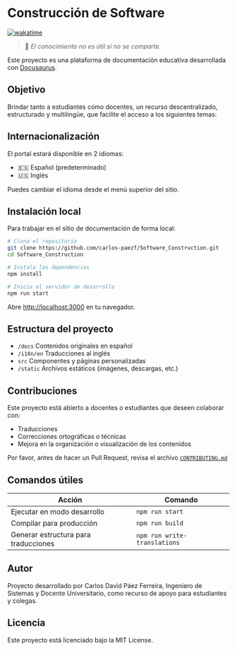 # Construcción de Software

[![wakatime](https://wakatime.com/badge/user/8ef73281-6d0a-4758-af11-fd880ca3009c/project/536829f5-61ef-43ed-8b16-078545acb1f1.svg?style=for-the-badge)](https://wakatime.com/badge/user/8ef73281-6d0a-4758-af11-fd880ca3009c/project/536829f5-61ef-43ed-8b16-078545acb1f1)

> 🌟 *El conocimiento no es útil si no se comparte.*

Este proyecto es una plataforma de documentación educativa desarrollada con [Docusaurus](https://docusaurus.io/).

## Objetivo

Brindar tanto a estudiantes cómo docentes, un recurso descentralizado, estructurado y multilingüe, que facilite el acceso a los siguientes temas:

## Internacionalización

El portal estará disponible en 2 idiomas:

- 🇪🇸 Español (predeterminado)
- 🇺🇸 Inglés

Puedes cambiar el idioma desde el menú superior del sitio.

## Instalación local

Para trabajar en el sitio de documentación de forma local:

```bash
# Clona el repositorio
git clone https://github.com/carlos-paezf/Software_Construction.git
cd Software_Construction

# Instala las dependencias
npm install

# Inicia el servidor de desarrollo
npm run start
```

Abre <http://localhost:3000> en tu navegador.

## Estructura del proyecto

- `/docs` Contenidos originales en español
- `/i18n/en` Traducciones al inglés
- `src` Componentes y páginas personalizadas
- `/static` Archivos estáticos (imágenes, descargas, etc.)

## Contribuciones

Este proyecto está abierto a docentes o estudiantes que deseen colaborar con:

- Traducciones
- Correcciones ortográficas o técnicas
- Mejora en la organización o visualización de los contenidos

Por favor, antes de hacer un Pull Request, revisa el archivo [`CONTRIBUTING.md`](./CONTRIBUTING.md)

## Comandos útiles

|Acción|Comando|
|--|--|
|Ejecutar en modo desarrollo|`npm run start`|
|Compilar para producción|`npm run build`|
|Generar estructura para traducciones|`npm run write-translations`|

## Autor

Proyecto desarrollado por Carlos David Páez Ferreira, Ingeniero de Sistemas y Docente Universitario, como recurso de apoyo para estudiantes y colegas.

## Licencia

Este proyecto está licenciado bajo la MIT License.
